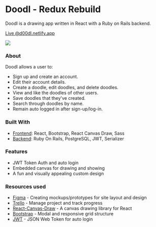 # Doodl - Redux Rebuild 
Doodl is a drawing app written in React with a Ruby on Rails backend. 


[Live @d00dl.netlify.app](https://d00dl.netlify.app/) 
<br/>

<kbd>
    <a href="https://youtu.be/D8xgX4vnICM">
        <img src="public/doodl.jpg">
    </a>
</kbd>

### About ###

Doodl allows a user to:
* Sign up and create an account.
* Edit their account details.
* Create a doodle, edit doodles, and delete doodles.
* View and like the doodles of other users.
* Save doodles that they've created.
* Search through doodles by name.
* Remain auto logged in after sign-up/log-in.


### Built With ###
* [Frontend](https://github.com/aleksarad/doodl-frontend): React, Bootstrap, React Canvas Draw, Sass
* [Backend](https://github.com/jinnic/doodleApp-backend): Ruby On Rails, PostgreSQL, JWT, Serializer

### Features ###
* JWT Token Auth and auto login
* Embedded canvas for drawing and showing
* A fun and visually appealing custom design

### Resources used ###
* [Figma](https://www.figma.com/) - Creating mockups/prototypes for site layout and design
* [Trello](https://trello.com/) - Manage project and track progress
* [React-Canvas-Draw](https://github.com/embiem/react-canvas-draw) - A canvas drawing library for React
* [Bootstrap](https://getbootstrap.com/) - Modal and responsive grid structure
* [JWT](https://jwt.io/) - JSON Web Token for auto login


